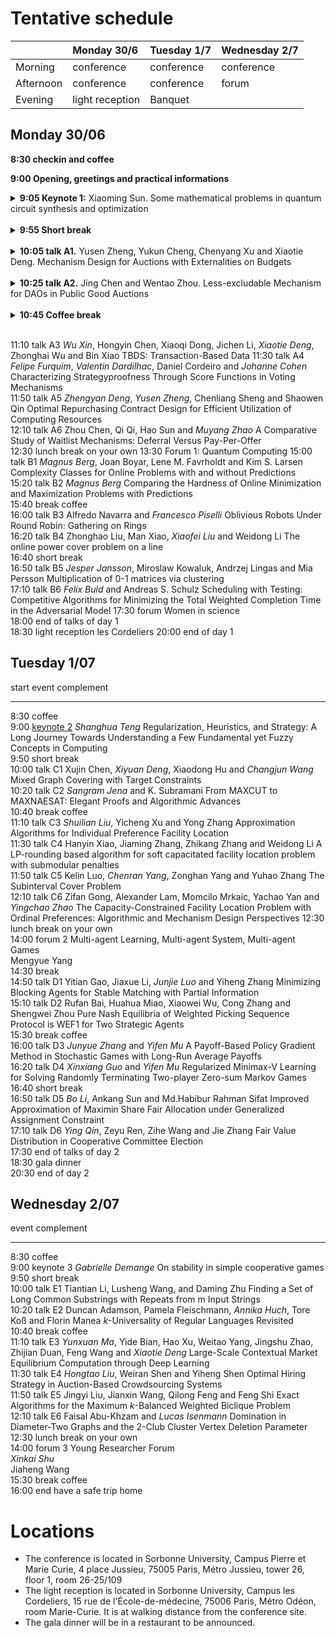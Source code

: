 # Tentative schedule  

|           | Monday 30/6       | Tuesday 1/7 | Wednesday 2/7| 
| --------- |:----------------- | ----------- | ------------ | 
| Morning   | conference        | conference  | conference   | 
| Afternoon | conference        | conference  | forum        | 
| Evening   | light reception   | Banquet     |              | 

## Monday 30/06

__8:30 checkin and coffee__

__9:00 Opening, greetings and practical informations__

<details>
<summary><b>9:05 Keynote 1:</b> Xiaoming Sun. Some mathematical problems in quantum circuit synthesis and optimization</summary>
Abstract TBA
</details><br> 

<details>
<summary><b>9:55 Short break</b></summary>
</details><br> 

<details>
<summary><b>10:05 talk A1.</b> Yusen Zheng, Yukun Cheng, Chenyang Xu and Xiaotie Deng. Mechanism Design for Auctions with Externalities on Budgets</summary>
Abstract TBA
</details><br> 

<details>
<summary><b>10:25 talk A2.</b> Jing Chen and Wentao Zhou. Less-excludable Mechanism for DAOs in Public Good Auctions</summary>
Abstract TBA
</details> <br> 

<details>
<summary><b>10:45 Coffee break</b></summary>
</details><br> 


11:10  talk A3          _Wu Xin_, Hongyin Chen, Xiaoqi Dong, Jichen Li, _Xiaotie Deng_, Zhonghai Wu and Bin Xiao  TBDS: Transaction-Based Data
11:30  talk A4          _Felipe Furquim_, _Valentin Dardilhac_, Daniel Cordeiro and _Johanne Cohen_               Characterizing Strategyproofness Through Score Functions in Voting Mechanisms                                              
11:50  talk A5          _Zhengyan Deng_, _Yusen Zheng_, Chenliang Sheng and Shaowen Qin                           Optimal Repurchasing  Contract Design for Efficient Utilization of Computing Resources                                     
12:10  talk A6          Zhou Chen, Qi Qi, Hao Sun and _Muyang Zhao_                                             A Comparative Study of Waitlist Mechanisms: Deferral Versus Pay-Per-Offer     
12:30  lunch break      on your own
13:30 Forum 1: Quantum Computing
15:00  talk B1          _Magnus Berg_, Joan Boyar, Lene M. Favrholdt and Kim S. Larsen                        Complexity Classes for Online Problems with and without Predictions  
15:20  talk B2          _Magnus Berg_                                                                         Comparing the Hardness of Online Minimization and Maximization Problems with Predictions  
15:40  break            coffee                                                                                 
16:00  talk B3          Alfredo Navarra and _Francesco Piselli_                                                 Oblivious Robots Under Round Robin: Gathering on Rings                                                                     
16:20  talk B4          Zhonghao Liu, Man Xiao, _Xiaofei Liu_ and Weidong Li                                    The online power cover problem on a line           
16:40  short break                                                                                                    
16:50  talk B5          _Jesper Jansson_, Miroslaw Kowaluk, Andrzej Lingas and Mia Persson                      Multiplication of 0-1 matrices via clustering   
17:10  talk B6          _Felix Buld_ and Andreas S. Schulz                                                      Scheduling with Testing: Competitive Algorithms for Minimizing the Total Weighted Completion Time in the Adversarial Model 
17:30  forum            Women in science                                                                                                                
18:00  end              of talks of day 1                                                                                                                              
18:30  light reception  les Cordeliers 
20:00  end              of day 1   



## Tuesday 1/07

 start   event        complement                                                                                                                                                                                          
 ------  -----------  -----------------------------------------------------------------------  -------------------------------------------------------------------------------------------------------------------------- 
 8:30    coffee                                                                                                                                                                                                           
 9:00    [keynote 2](talks/keynote2)    _Shanghua Teng_                                                            Regularization, Heuristics, and Strategy: A Long Journey Towards Understanding a Few Fundamental yet Fuzzy Concepts in Computing    
 9:50    short break                                                                                                                                                                                                      
 10:00   talk C1      Xujin Chen, _Xiyuan Deng_, Xiaodong Hu and _Changjun Wang_                   Mixed Graph Covering with Target Constraints                                                                               
 10:20   talk C2      *Sangram Jena* and K. Subramani                                          From MAXCUT to MAXNAESAT: Elegant Proofs and Algorithmic Advances                                                          
 10:40   break        coffee                                                                                                                                                                                              
 11:10   talk C3      _Shuilian Liu_, Yicheng Xu and Yong Zhang                                  Approximation Algorithms for Individual Preference Facility Location                                                       
 11:30   talk C4      Hanyin Xiao, Jiaming Zhang, Zhikang Zhang and Weidong Li                 A LP-rounding based algorithm for soft capacitated facility location problem with submodular penalties                     
 11:50   talk C5      Kelin Luo, _Chenran Yang_, Zonghan Yang and Yuhao Zhang                    The Subinterval Cover Problem                                                                                              
 12:10   talk C6      Zifan Gong, Alexander Lam, Momcilo Mrkaic, Yachao Yan and _Yingchao Zhao_  The Capacity-Constrained Facility Location Problem with Ordinal Preferences: Algorithmic and Mechanism Design Perspectives 
 12:30   lunch break  on your own                                                                                                                                                                                         
 14:00   forum 2      Multi-agent Learning, Multi-agent System, Multi-agent Games                                                                                                                                                                    
                      Mengyue Yang         
 14:30          break                                                                                                                                                                                                         
 14:50   talk D1      Yitian Gao, Jiaxue Li, _Junjie Luo_ and Yiheng Zhang                       Minimizing Blocking Agents for Stable Matching with Partial Information                                                    
 15:10   talk D2      Rufan Bai, Huahua Miao, Xiaowei Wu, Cong Zhang and Shengwei Zhou         Pure Nash Equilibria of Weighted Picking Sequence Protocol is WEF1 for Two Strategic Agents                                
 15:30   break        coffee                                                                                                                                                                                              
 16:00   talk D3      _Junyue Zhang_ and _Yifen Mu_                                                A Payoff-Based Policy Gradient Method in Stochastic Games with Long-Run Average Payoffs                                    
 16:20   talk D4      _Xinxiang Guo_ and _Yifen Mu_                                                Regularized Minimax-V Learning for Solving Randomly Terminating Two-player Zero-sum Markov Games                           
 16:40   short break                                                                                                                                                                                                      
 16:50   talk D5      _Bo Li_, Ankang Sun and Md.Habibur Rahman Sifat                            Improved Approximation of Maximin Share Fair Allocation under Generalized Assignment Constraint                            
 17:10   talk D6      _Ying Qin_, Zeyu Ren, Zihe Wang and Jie Zhang                              Fair Value Distribution in Cooperative Committee Election                                                                  
 17:30   end          of talks of day 2                                                                                                                                                                                   
 18:30   gala dinner                                                                                                                                                                                                      
 20:30   end          of day 2                                                                                                                                                                                            

## Wednesday 2/07

  event   complement                                                                                                                                                                                          
  ------  -----------  --------------------------------------------------------------------------------------------------  ---------------------------------------------------------------------------------- 
  8:30    coffee                                                                                                                                                                                              
  9:00    keynote 3    _Gabrielle Demange_                                                                                     On stability in simple cooperative games                                         
  9:50    short break                                                                                                                                                                                         
  10:00   talk E1      Tiantian Li, Lusheng Wang, and Daming Zhu                                                                                        Finding a Set of Long Common Substrings with Repeats from m Input Strings          
  10:20   talk E2      Duncan Adamson, Pamela Fleischmann, _Annika Huch_, Tore Koß and Florin Manea                          $k$-Universality of Regular Languages Revisited                                  
  10:40   break        coffee                                                                                                                                                                                 
  11:10   talk E3      _Yunxuan Ma_, Yide Bian, Hao Xu, Weitao Yang, Jingshu Zhao, Zhijian Duan, Feng Wang and _Xiaotie Deng_  Large-Scale Contextual Market Equilibrium Computation through Deep Learning        
  11:30   talk E4      _Hongtao Liu_, Weiran Shen and Yiheng Shen                                                            Optimal Hiring Strategy in Auction-Based Crowdsourcing Systems                     
  11:50   talk E5      Jingyi Liu, Jianxin Wang, Qilong Feng and Feng Shi                                                  Exact Algorithms for the Maximum $k$-Balanced Weighted Biclique Problem            
  12:10   talk E6      Faisal Abu-Khzam and _Lucas Isenmann_                                                                 Domination in Diameter-Two Graphs and the 2-Club Cluster Vertex Deletion Parameter 
  12:30   lunch break  on your own                                                                                                                                                                            
  14:00   forum 3      Young Researcher Forum                                                                                                                                                                 
                        _Xinkai Shu_     
                        Jiaheng Wang     
  15:30   break        coffee                                                                                                                                        
  16:00   end          have a safe trip home                                                                                                                                                                  

# Locations

- The conference is located in Sorbonne University, Campus Pierre et Marie Curie, 4 place Jussieu, 75005 Paris, Métro Jussieu, tower 26, floor 1, room 26-25/109
- The light reception is located in Sorbonne University, Campus les Cordeliers, 15 rue de l'École-de-médecine, 75006 Paris, Métro Odéon, room Marie-Curie. It is at walking distance from the conference site.
- The gala dinner will be in a restaurant to be announced.
